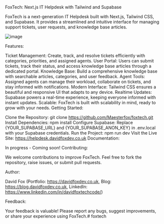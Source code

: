 FoxTech: Next.js IT Helpdesk with Tailwind and Supabase

FoxTech is a next-generation IT Helpdesk built with Next.js, Tailwind CSS, and Supabase. It provides a streamlined and intuitive interface for managing support tickets, user requests, and knowledge base articles.

![image](https://github.com/maesterfox/foxtech/assets/23552939/f00f6066-ecfa-4ebd-8499-679c0519d085)


Features:

Ticket Management: Create, track, and resolve tickets efficiently with categories, priorities, and assigned agents.
User Portal: Users can submit tickets, track their status, and access knowledge base articles through a dedicated portal.
Knowledge Base: Build a comprehensive knowledge base with searchable articles, categories, and user feedback.
Agent Tools: Assigned agents can manage their workload, collaborate on tickets, and stay informed with notifications.
Modern Interface: Tailwind CSS ensures a beautiful and responsive UI that adapts to any device.
Realtime Updates: Supabase powers a real-time experience, keeping everyone informed with instant updates.
Scalable: FoxTech is built with scalability in mind, ready to grow with your needs.
Getting Started:

Clone the Repository: git clone https://github.com/Maesterfox/foxtech.git
Install Dependencies: npm install
Configure Supabase: Replace {YOUR_SUPABASE_URL} and {YOUR_SUPABASE_ANON_KEY} in .env.local with your Supabase credentials.
Run the Project: npm run dev
Visit the Live Site: https://helpdesk.davidfoxdev.co.uk
Documentation:

In progress - Coming soon!
Contributing:

We welcome contributions to improve FoxTech. Feel free to fork the repository, raise issues, or submit pull requests.

Author:

David Fox (Portfolio: https://davidfoxdev.co.uk, Blog: https://blog.davidfoxdev.co.uk, LinkedIn: https://www.linkedin.com/in/davidfoxtechcode/)

Feedback:

Your feedback is valuable! Please report any bugs, suggest improvements, or share your experience using FoxTech.# foxtech
